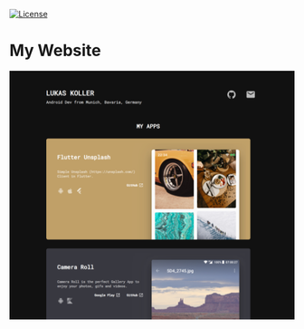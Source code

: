 [![License](https://img.shields.io/badge/License-Apache%202.0-blue.svg)](https://opensource.org/licenses/Apache-2.0)

# My Website

<div>
<img src="https://github.com/kollerlukas/kollerlukas.github.io/raw/master/screenshots/website-screenshot.png" alt="Screenshot" width="1000">
</div>
